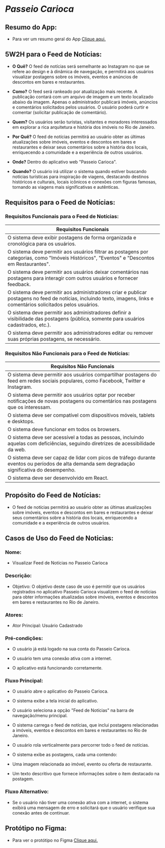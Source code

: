 # ***Passeio Carioca***

## **Resumo do App:**
- Para ver um resumo geral do App [Clique aqui.](https://github.com/GuiBMA/Front-End/blob/main/ResumodoAppPasseioCarioca.md)

## **5W2H para o Feed de Notícias:**

- **O Quê?** O feed de notícias será semelhante ao Instagram no que se refere ao design e à dinâmica de navegação, e permitirá aos usuários visualizar postagens sobre os imóveis, eventos e anúncios de descontos em bares e restaurantes.

- **Como?** O feed será rankeado por atualização mais recente. A publicação contará com um arquivo de imagem e um texto localizado abaixo da imagem. Apenas o administrador publicará imóveis, anúncios e comentários solicitados pelos usuários. O usuário poderá curtir e comentar (solicitar publicação de comentário).

- **Quem?** Os usuários serão turistas, visitantes e moradores interessados em explorar a rica arquitetura e história dos imóveis no Rio de Janeiro.

- **Por Quê?** O feed de notícias permitirá ao usuário obter as últimas atualizações sobre imóveis, eventos e descontos em bares e restaurantes e deixar seus comentários sobre a história dos locais, enriquecendo a comunidade e a experiência de outros usuários.

- **Onde?** Dentro do aplicativo web "Passeio Carioca".

- **Quando?** O usuário irá utilizar o sistema quando estiver buscando notícias turísticas para inspiração de viagens, destacando destinos históricos e culturais, locais icônicos e conexões com figuras famosas, tornando as viagens mais significativas e autênticas.

## **Requisitos para o Feed de Notícias:**

### **Requisitos Funcionais para o Feed de Notícias:**

| **Requisitos Funcionais** |
| --- |
| O sistema deve exibir postagens de forma organizada e cronológica para os usuários. |
| O sistema deve permitir aos usuários filtrar as postagens por categorias, como "Imóveis Históricos", "Eventos" e "Descontos em Restaurantes". |
| O sistema deve permitir aos usuários deixar comentários nas postagens para interagir com outros usuários e fornecer feedback. |
| O sistema deve permitir aos administradores criar e publicar postagens no feed de notícias, incluindo texto, imagens, links e comentários solicitados pelos usuários. |
| O sistema deve permitir aos administradores definir a visibilidade das postagens (pública, somente para usuários cadastrados, etc.). |
| O sistema deve permitir aos administradores editar ou remover suas próprias postagens, se necessário. |

### **Requisitos Não Funcionais para o Feed de Notícias:**

| **Requisitos Não Funcionais** |
| --- |
| O sistema deve permitir aos usuários compartilhar postagens do feed em redes sociais populares, como Facebook, Twitter e Instagram. |
| O sistema deve permitir aos usuários optar por receber notificações de novas postagens ou comentários nas postagens que os interessam. |
| O sistema deve ser compatível com dispositivos móveis, tablets e desktops. |
| O sistema deve funcionar em todos os browsers. |
| O sistema deve ser acessível a todas as pessoas, incluindo aquelas com deficiências, seguindo diretrizes de acessibilidade da web. |
| O sistema deve ser capaz de lidar com picos de tráfego durante eventos ou períodos de alta demanda sem degradação significativa do desempenho. |
| O sistema deve ser desenvolvido em React. |

## **Propósito do Feed de Notícias:**
  - O feed de notícias permitirá ao usuário obter as últimas atualizações sobre imóveis, eventos e descontos em bares e restaurantes e deixar seus comentários sobre a história dos locais, enriquecendo a comunidade e a experiência de outros usuários.

## **Casos de Uso do Feed de Noticias:**

### **Nome:**
  - Visualizar Feed de Notícias no Passeio Carioca

### **Descrição:**
  - Objetivo: O objetivo deste caso de uso é permitir que os usuários registrados no aplicativo Passeio Carioca visualizem o feed de notícias para obter informações atualizadas sobre imóveis, eventos e descontos em bares e restaurantes no Rio de Janeiro.

### **Atores:**
  - Ator Principal: Usuário Cadastrado

### **Pré-condições:**
  - O usuário já está logado na sua conta do Passeio Carioca.
    
  - O usuário tem uma conexão ativa com a internet.
    
  - O aplicativo está funcionando corretamente.

### **Fluxo Principal:**
  - O usuário abre o aplicativo do Passeio Carioca.

  - O sistema exibe a tela inicial do aplicativo.

  - O usuário seleciona a opção "Feed de Notícias" na barra de navegação/menu principal.

  - O sistema carrega o feed de notícias, que inclui postagens relacionadas a imóveis, eventos e descontos em bares e restaurantes no Rio de Janeiro.

  - O usuário rola verticalmente para percorrer todo o  feed de notícias.

  - O sistema exibe as postagens, cada uma contendo:

  - Uma imagem relacionada ao imóvel, evento ou oferta de restaurante.
  
  - Um texto descritivo que fornece informações sobre o item destacado na postagem.

### **Fluxo Alternativo**:
    
  - Se o usuário não tiver uma conexão ativa com a internet, o sistema exibirá uma mensagem de erro e solicitará que o usuário verifique sua conexão antes de continuar.

## **Protótipo no Figma**:

  - Para ver o protótipo no Figma [Clique aqui.](https://www.figma.com/file/TZKPPiPGJN272c5gvNoLDU/Untitled?type=design&node-id=0%3A1&mode=design&t=a8n63SUSurKuNbyY-1)
